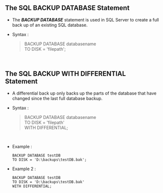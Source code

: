 ## The SQL BACKUP DATABASE Statement

- The **_BACKUP DATABASE_** statement is used in SQL Server to create a full back up of an existing SQL database.

* Syntax :

  > BACKUP DATABASE databasename <br>
  > TO DISK = 'filepath';

&nbsp;

## The SQL BACKUP WITH DIFFERENTIAL Statement

- A differential back up only backs up the parts of the database that have changed since the last full database backup.

- Syntax :

  > BACKUP DATABASE databasename <br>
  > TO DISK = 'filepath' <br>
  > WITH DIFFERENTIAL;

&nbsp;

- Example :

  ```
  BACKUP DATABASE testDB
  TO DISK = 'D:\backups\testDB.bak';
  ```

* Example 2 :

  ```
  BACKUP DATABASE testDB
  TO DISK = 'D:\backups\testDB.bak'
  WITH DIFFERENTIAL;
  ```
